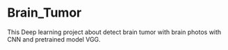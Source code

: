 # Brain_Tumor
This Deep learning project about detect brain tumor with brain photos with CNN and pretrained model VGG.
